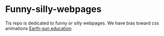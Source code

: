 # Funny-silly-webpages
Tis repo is dedicated to funny or silly webpages. We have bias toward css animations
[Earth-sun education](https://mohammadsoleimanirad.github.io/Funny-silly-webpages/Earth-sun-education.html)
